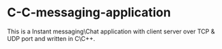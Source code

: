 # C-C-messaging-application
This is a Instant messaging\Chat  application with client server over TCP &amp; UDP port and written in C\C++.
